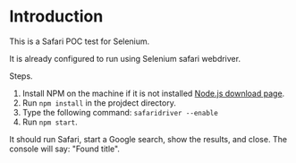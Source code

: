 # Introduction

This is a Safari POC test for Selenium.

It is already configured to run using Selenium safari webdriver.

Steps.

1. Install NPM on the machine if it is not installed [Node.js download page](https://nodejs.org/en/download/).
2. Run `npm install` in the projdect directory.
3. Type the following command: `safaridriver --enable`
4. Run `npm start`.

It should run Safari, start a Google search, show the results, and close. The console will say: "Found title".
